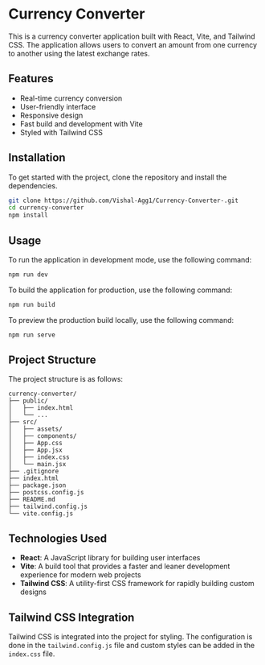 # Currency Converter

This is a currency converter application built with React, Vite, and Tailwind CSS. The application allows users to convert an amount from one currency to another using the latest exchange rates.

## Features

- Real-time currency conversion
- User-friendly interface
- Responsive design
- Fast build and development with Vite
- Styled with Tailwind CSS

## Installation

To get started with the project, clone the repository and install the dependencies.

```bash
git clone https://github.com/Vishal-Agg1/Currency-Converter-.git
cd currency-converter
npm install
```

## Usage

To run the application in development mode, use the following command:

```bash
npm run dev
```

To build the application for production, use the following command:

```bash
npm run build
```

To preview the production build locally, use the following command:

```bash
npm run serve
```

## Project Structure

The project structure is as follows:

```
currency-converter/
├── public/
│   ├── index.html
│   └── ...
├── src/
│   ├── assets/
│   ├── components/
│   ├── App.css
│   ├── App.jsx
│   ├── index.css
│   └── main.jsx
├── .gitignore
├── index.html
├── package.json
├── postcss.config.js
├── README.md
├── tailwind.config.js
└── vite.config.js
```

## Technologies Used

- **React**: A JavaScript library for building user interfaces
- **Vite**: A build tool that provides a faster and leaner development experience for modern web projects
- **Tailwind CSS**: A utility-first CSS framework for rapidly building custom designs

## Tailwind CSS Integration

Tailwind CSS is integrated into the project for styling. The configuration is done in the `tailwind.config.js` file and custom styles can be added in the `index.css` file.
